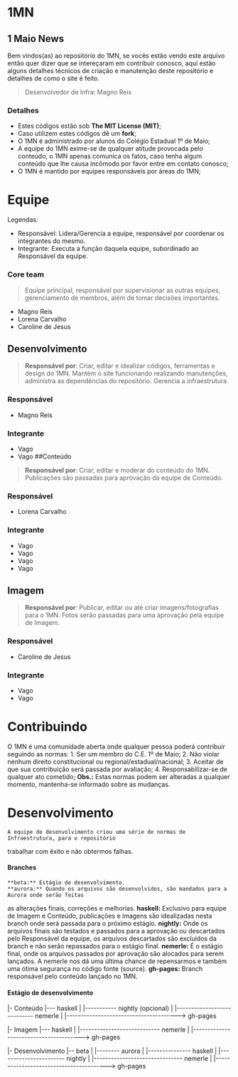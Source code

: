 # 1MN
## 1 Maio News
	
Bem vindos(as) ao repositório do 1MN, se vocês estão vendo este arquivo então quer dizer 
que se intereçaram em contribuir conosco, aqui estão alguns detalhes técnicos de criação
 e manutenção deste repositório e detalhes de como o site é feito.

> Desenvolvedor de Infra: Magno Reis

### Detalhes

- Estes códigos estão sob **The MIT License (MIT)**;
- Caso utilizem estes códigos dê um **fork**;
- O 1MN é administrado por alunos do Colégio Estadual 1º de Maio;
- A equipe do 1MN exime-se de qualquer atitude provocada pelo conteúdo, o 1MN apenas comunica
 os fatos, caso tenha algum conteúdo que lhe causa incômodo por favor entre em contato conosco;
- O 1MN é mantido por equipes responsáveis por áreas do 1MN;

# Equipe
Legendas:
- Responsável: Lidera/Gerencia a equipe, responsável por coordenar os integrantes do mesmo.
- Integrante: Executa a função daquela equipe, subordinado ao Responsável da equipe.

 
### Core team
> Equipe principal, responsável por supervisionar as outras equipes, gerenciamento de membros, 
além  de tomar decisões importantes.

- Magno Reis
- Lorena Carvalho
- Caroline de Jesus

## Desenvolvimento
> **Responsável por**: Criar, editar e idealizar códigos, ferramentas e design do 1MN. Mantém o
 site funcionando realizando manutenções, administra as dependências do repositório. 
Gerencia a infraestrutura.

### Responsável
- Magno Reis
### Integrante
- Vago
- Vago
##Conteúdo
> **Responsável por**: Criar, editar e moderar do conteúdo do 1MN. Publicações são passadas
 para aprovação da equipe de Conteúdo.

### Responsável
- Lorena Carvalho
### Integrante
- Vago
- Vago
- Vago
- Vago
## Imagem
> **Responsável por**: Publicar, editar ou até criar imagens/fotografias para o 1MN. Fotos serão 
passadas para uma aprovação pela equipe de Imagem.

### Responsável
- Caroline de Jesus
### Integrante
- Vago
- Vago

# Contribuindo

O 1MN é uma comunidade aberta onde qualquer pessoa poderá contribuir seguindo as normas:
	1. Ser um membro do C.E. 1º de Maio;
	2. Não violar nenhum direito constitucional ou regional/estadual/nacional;
	3. Aceitar de que sua contribuição será passada por avaliação;
	4. Responsabilizar-se de qualquer ato cometido;
**Obs.:** Estas normas podem ser alteradas a qualquer momento, mantenha-se informado 
sobre as mudanças.



# Desenvolvimento

	A equipe de desenvolvimento criou uma série de normas de Infraestrutura, para o repositório 
trabalhar com êxito e não obtermos falhas.

#### Branches
	**beta:** Estágio de desenvolvimento.
	**aurora:** Quando os arquivos são desenvolvidos, são mandados para a Aurora onde serão feitas
as alterações finais, correções e melhorias.
	**haskell:** Exclusivo para equipe de Imagem e Conteúdo, publicações e imagens são idealizadas
nesta branch onde será passada para o próximo estágio.
	**nightly:** Onde os arquivos finais são testados e passados para a aprovação ou descartados pelo 
Responsável da equipe, os arquivos descartados são excluídos da branch e não serão repassados para
 o estágio final.
	**nemerle:** É o estágio final, onde os arquivos passados por aprovação são alocados para serem 
lançados. A nemerle nos dá uma última chance de repensarmos e também uma ótima segurança no código 
fonte (source).
	**gh-pages:** Branch responsável pelo conteúdo lançado no 1MN.

#### Estágio de desenvolvimento

|- Conteúdo
|--- haskell |
|----------- nightly (opcional) |
|---------------------------- nemerle |
|---------------------------------------> gh-pages

|- Imagem
|--- haskell |
|---------------------------- nemerle |
|---------------------------------------> gh-pages

|- Desenvolvimento
|-- beta |
|-------- aurora |
|--------------- haskell |
|----------------------- nightly |
|------------------------------- nemerle |
|----------------------------------------> gh-pages



	
